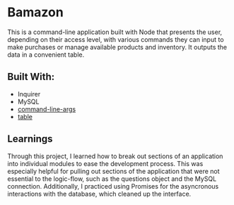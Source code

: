 # Bamazon

This is a command-line application built with Node that presents the user, depending on their access level, with various commands they can input to make purchases or manage available products and inventory. It outputs the data in a convenient table.

## Built With:

- Inquirer
- MySQL
- [command-line-args](https://www.npmjs.com/package/command-line-args)
- [table](https://www.npmjs.com/package/table)

## Learnings

Through this project, I learned how to break out sections of an application into individual modules to ease the development process. This was especially helpful for pulling out sections of the application that were not essential to the logic-flow, such as the questions object and the MySQL connection. Additionally, I practiced using Promises for the asyncronous interactions with the database, which cleaned up the interface.
